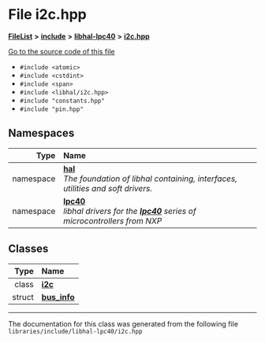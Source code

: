 

# File i2c.hpp



[**FileList**](files.md) **>** [**include**](dir_cba0faac6e93618a6e2539705915bd70.md) **>** [**libhal-lpc40**](dir_2fff134b595a3a874b0307aab0eea726.md) **>** [**i2c.hpp**](libhal-lpc40_2i2c_8hpp.md)

[Go to the source code of this file](libhal-lpc40_2i2c_8hpp_source.md)



* `#include <atomic>`
* `#include <cstdint>`
* `#include <span>`
* `#include <libhal/i2c.hpp>`
* `#include "constants.hpp"`
* `#include "pin.hpp"`













## Namespaces

| Type | Name |
| ---: | :--- |
| namespace | [**hal**](namespacehal.md) <br>_The foundation of libhal containing, interfaces, utilities and soft drivers._  |
| namespace | [**lpc40**](namespacehal_1_1lpc40.md) <br>_libhal drivers for the_ [_**lpc40**_](namespacehal_1_1lpc40.md) _series of microcontrollers from NXP_ |


## Classes

| Type | Name |
| ---: | :--- |
| class | [**i2c**](classhal_1_1lpc40_1_1i2c.md) <br> |
| struct | [**bus\_info**](structhal_1_1lpc40_1_1i2c_1_1bus__info.md) <br> |



















































------------------------------
The documentation for this class was generated from the following file `libraries/include/libhal-lpc40/i2c.hpp`

